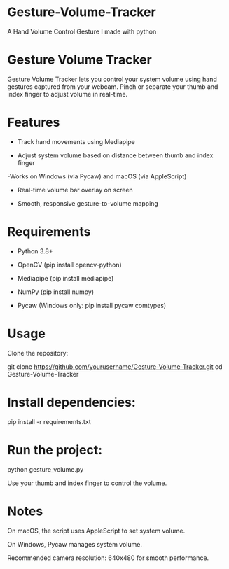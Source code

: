 # Gesture-Volume-Tracker
A Hand Volume Control Gesture I made with python

# Gesture Volume Tracker

Gesture Volume Tracker lets you control your system volume using hand gestures captured from your webcam. Pinch or separate your thumb and index finger to adjust volume in real-time.

# Features

- Track hand movements using Mediapipe

- Adjust system volume based on distance between thumb and index finger

 -Works on Windows (via Pycaw) and macOS (via AppleScript)

- Real-time volume bar overlay on screen

- Smooth, responsive gesture-to-volume mapping

# Requirements

- Python 3.8+

- OpenCV (pip install opencv-python)

- Mediapipe (pip install mediapipe)

- NumPy (pip install numpy)

- Pycaw (Windows only: pip install pycaw comtypes)

# Usage

Clone the repository:

git clone https://github.com/yourusername/Gesture-Volume-Tracker.git
cd Gesture-Volume-Tracker


# Install dependencies:

pip install -r requirements.txt


# Run the project:

python gesture_volume.py


Use your thumb and index finger to control the volume.

# Notes

On macOS, the script uses AppleScript to set system volume.

On Windows, Pycaw manages system volume.

Recommended camera resolution: 640x480 for smooth performance.
